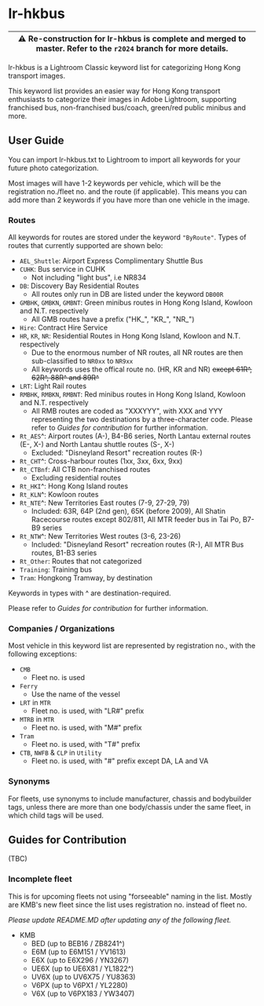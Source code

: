 # lr-hkbus

| :warning: Re-construction for lr-hkbus is complete and merged to master. Refer to the `r2024` branch for more details. |
| --- |

lr-hkbus is a Lightroom Classic keyword list for categorizing Hong Kong transport images.

This keyword list provides an easier way for Hong Kong transport enthusiasts to categorize their images in Adobe Lightroom, supporting franchised bus, non-franchised bus/coach, green/red public minibus and more.

## User Guide

You can import lr-hkbus.txt to Lightroom to import all keywords for your future photo categorization.

Most images will have 1-2 keywords per vehicle, which will be the registration no./fleet no. and the route (if applicable). This means you can add more than 2 keywords if you have more than one vehicle in the image.

### Routes

All keywords for routes are stored under the keyword `"ByRoute"`. Types of routes that currently supported are shown belo:

* `AEL_Shuttle`: Airport Express Complimentary Shuttle Bus
* `CUHK`: Bus service in CUHK
  * Not including "light bus", i.e NR834
* `DB`: Discovery Bay Residential Routes
  * All routes only run in DB are listed under the keyword `DB00R`
* `GMBHK`, `GMBKN`, `GMBNT`: Green minibus routes in Hong Kong Island, Kowloon and N.T. respectively
  * All GMB routes have a prefix ("HK_", "KR_", "NR_")
* `Hire`: Contract Hire Service
* `HR`, `KR`, `NR`: Residential Routes in Hong Kong Island, Kowloon and N.T. respectively
  * Due to the enormous number of NR routes, all NR routes are then sub-classified to `NR0xx` to `NR9xx`
  * All keywords uses the offical route no. (HR, KR and NR) ~~except 61R^, 62R^, 88R^ and 89R^~~
* `LRT`: Light Rail routes
* `RMBHK`, `RMBKN`, `RMBNT`: Red minibus routes in Hong Kong Island, Kowloon and N.T. respectively
  * All RMB routes are coded as "XXXYYY", with XXX and YYY representing the two destinations by a three-character code. Please refer to *Guides for contribution* for further information.
* `Rt_AES`^: Airport routes (A-), B4-B6 series, North Lantau external routes (E-, X-) and North Lantau shuttle routes (S-, X-)
  * Excluded: "Disneyland Resort" recreation routes (R-)
* `Rt_CHT`^: Cross-harbour routes (1xx, 3xx, 6xx, 9xx)
* `Rt_CTBnf`: All CTB non-franchised routes
  * Excluding residential routes
* `Rt_HKI`^: Hong Kong Island routes
* `Rt_KLN`^: Kowloon routes
* `Rt_NTE`^: New Territories East routes (7-9, 27-29, 79)
  * Included: 63R, 64P (2nd gen), 65K (before 2009), All Shatin Racecourse routes except 802/811, All MTR feeder bus in Tai Po, B7-B9 series
* `Rt_NTW`^: New Territories West routes (3-6, 23-26)
  * Included: "Disneyland Resort" recreation routes (R-), All MTR Bus routes, B1-B3 series
* `Rt_Other`: Routes that not categorized
* `Training`: Training bus
* `Tram`: Hongkong Tramway, by destination

Keywords in types with ^ are destination-required.

Please refer to *Guides for contribution* for further information.

### Companies / Organizations

Most vehicle in this keyword list are represented by registration no., with the following exceptions:

* `CMB`
  * Fleet no. is used
* `Ferry`
  * Use the name of the vessel
* `LRT` in `MTR`
  * Fleet no. is used, with "LR#" prefix
* `MTRB` in `MTR`
  * Fleet no. is used, with "M#" prefix
* `Tram`
  * Fleet no. is used, with "T#" prefix
* `CTB`, `NWFB` & `CLP` in `Utility`
  * Fleet no. is used, with "#" prefix except DA, LA and VA
  
### Synonyms

For fleets, use synonyms to include manufacturer, chassis and bodybuilder tags, unless there are more than one body/chassis under the same fleet, in which child tags will be used.
  
## Guides for Contribution

(TBC)

### Incomplete fleet

This is for upcoming fleets not using "forseeable" naming in the list. Mostly are KMB's new fleet since the list uses registration no. instead of fleet no.

*Please update README.MD after updating any of the following fleet.*

* KMB
  * BED (up to BEB16 / ZB8241^) 
  * E6M (up to E6M151 / YV1613)
  * E6X (up to E6X296 / YN3267)
  * UE6X (up to UE6X81 / YL1822^) 
  * UV6X (up to UV6X75 / YU8363) 
  * V6PX (up to V6PX1 / YL2280) 
  * V6X (up to V6PX183 / YW3407)
  
